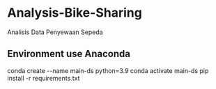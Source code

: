 # Analysis-Bike-Sharing
Analisis Data Penyewaan Sepeda

## Environment use Anaconda
conda create --name main-ds python=3.9
conda activate main-ds
pip install -r requirements.txt

